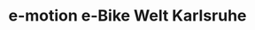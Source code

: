 ---
title: "e-motion e-Bike Welt Karlsruhe"
url: /rheinstetten/e-motion-e-bike-welt-karlsruhe/
shop: Fahrrad
---